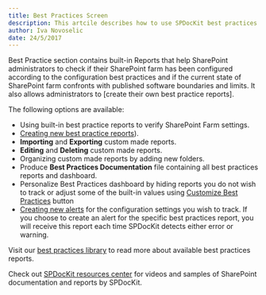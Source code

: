 ```yaml
---
title: Best Practices Screen
description: This artcile describes how to use SPDocKit best practices screen to check if SharePoint farm has been configured according to the configuration best practices.
author: Iva Novoselic
date: 24/5/2017
---
```


Best Practice section contains built-in Reports that help SharePoint administrators to check if their SharePoint farm has been configured according to the configuration best practices and if the current state of SharePoint farm confronts with published software boundaries and limits. It also allows administrators to [create their own best practice reports].

The following options are available:

* Using built-in best practice reports to verify SharePoint Farm settings.
* [Creating new best practice reports](#internal/how-to/best-practices/create-custom-best-practices-reports)).
* __Importing__ and __Exporting__ custom made reports.
* __Editing__ and __Deleting__ custom made reports.
* Organizing custom made reports by adding new folders.
* Produce __Best Practices Documentation__ file containing all best practices reports and dashboard.
* Personalize Best Practices dashboard by hiding reports you do not wish to track or adjust some of the built-in values using [Customize Best Practices](#internal/how-to/best-practices/personalize-best-practices-reports) button
* [Creating new alerts](#internal/how-to/subscriptions-and-alerts/create-new-alert) for the configuration settings you wish to track. If you choose to create an alert for the specific best practices report, you will receive this report each time SPDocKit detects either error or warning.

Visit our [best practices library](https://bp.spdockit.com/) to read more about available best practices reports.

Check out [SPDocKit resources center](https://www.spdockit.com/resources/reports) for videos and samples of SharePoint documentation and reports by SPDocKit.
